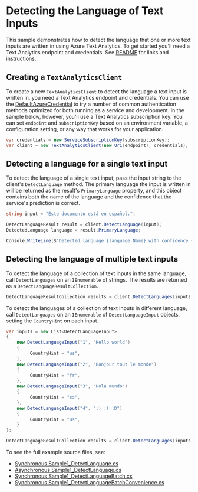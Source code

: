 # Detecting the Language of Text Inputs

This sample demonstrates how to detect the language that one or more text inputs are written in using Azure Text Analytics.  To get started you'll need a Text Analytics endpoint and credentials.  See [README](../README.md) for links and instructions.

## Creating a `TextAnalyticsClient`

To create a new `TextAnalyticsClient` to detect the language a text input is written in, you need a Text Analytics endpoint and credentials.  You can use the [DefaultAzureCredential][DefaultAzureCredential] to try a number of common authentication methods optimized for both running as a service and development.  In the sample below, however, you'll use a Text Analytics subscription key.  You can set `endpoint` and `subscriptionKey` based on an environment variable, a configuration setting, or any way that works for your application.

```C# Snippet:TextAnalyticsSample1CreateClient
var credentials = new ServiceSubscriptionKey(subscriptionKey);
var client = new TextAnalyticsClient(new Uri(endpoint), credentials);
```

## Detecting a language for a single text input

To detect the language of a single text input, pass the input string to the client's `DetectLanguage` method.  The primary language the input is written in will be returned as the result's `PrimaryLanguage` property, and this object contains both the name of the language and the confidence that the service's prediction is correct.

```C# Snippet:DetectLanguage
string input = "Este documento está en español.";

DetectLanguageResult result = client.DetectLanguage(input);
DetectedLanguage language = result.PrimaryLanguage;

Console.WriteLine($"Detected language {language.Name} with confidence {language.Score:0.00}.");
```

## Detecting the language of multiple text inputs

To detect the language of a collection of text inputs in the same language, call `DetectLanguages` on an `IEnumerable` of strings.  The results are returned as a `DetectLanguageResultCollection`.

```C# Snippet:TextAnalyticsSample1DetectLanguagesConvenience
DetectLanguageResultCollection results = client.DetectLanguages(inputs);
```

To detect the languages of a collection of text inputs in different language, call `DetectLanguages` on an `IEnumerable` of `DetectLanguageInput` objects, setting the `CountryHint` on each input.

```C# Snippet:TextAnalyticsSample1DetectLanguagesBatch
var inputs = new List<DetectLanguageInput>
{
    new DetectLanguageInput("1", "Hello world")
    {
         CountryHint = "us",
    },
    new DetectLanguageInput("2", "Bonjour tout le monde")
    {
         CountryHint = "fr",
    },
    new DetectLanguageInput("3", "Hola mundo")
    {
         CountryHint = "es",
    },
    new DetectLanguageInput("4", ":) :( :D")
    {
         CountryHint = "us",
    }
};

DetectLanguageResultCollection results = client.DetectLanguages(inputs, new TextAnalyticsRequestOptions { IncludeStatistics = true });
```

To see the full example source files, see:

* [Synchronous Sample1_DetectLanguage.cs](../tests/samples/Sample1_DetectLanguage.cs)
* [Asynchronous Sample1_DetectLanguage.cs](../tests/samples/Sample1_DetectLanguageAsync.cs)
* [Synchronous Sample1_DetectLanguageBatch.cs](../tests/samples/Sample1_DetectLanguageBatch.cs)
* [Synchronous Sample1_DetectLanguageBatchConvenience.cs](../tests/samples/Sample1_DetectLanguageBatchConvenience.cs)

[DefaultAzureCredential]: ../../../identity/Azure.Identity/README.md